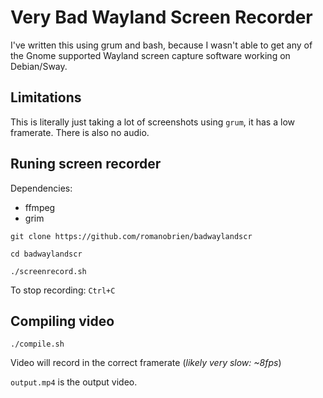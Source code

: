 # Very Bad Wayland Screen Recorder
I've written this using grum and bash, because I wasn't able to get any of the Gnome supported Wayland screen capture software working on Debian/Sway. 

## Limitations
This is literally just taking a lot of screenshots using `grum`, it has a low framerate. There is also no audio.

## Runing screen recorder
Dependencies:
- ffmpeg
- grim

`git clone https://github.com/romanobrien/badwaylandscr`

`cd badwaylandscr`

`./screenrecord.sh`

To stop recording: `Ctrl+C`

## Compiling video

`./compile.sh`

Video will record in the correct framerate (_likely very slow: ~8fps_)

`output.mp4` is the output video.

